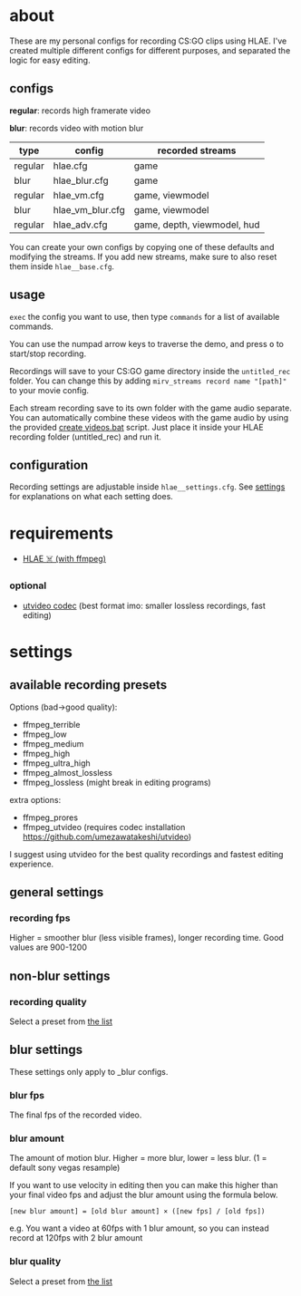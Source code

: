 # about

These are my personal configs for recording CS:GO clips using HLAE. I've created multiple different configs for different purposes, and separated the logic for easy editing.

## configs

**regular**: records high framerate video

**blur**: records video with motion blur

| type    | config           | recorded streams            |
| ------- | ---------------- | --------------------------- |
| regular | hlae.cfg         | game                        |
| blur    | hlae_blur.cfg    | game                        |
| regular | hlae_vm.cfg      | game, viewmodel             |
| blur    | hlae_vm_blur.cfg | game, viewmodel             |
| regular | hlae_adv.cfg     | game, depth, viewmodel, hud |

You can create your own configs by copying one of these defaults and modifying the streams. If you add new streams, make sure to also reset them inside `hlae__base.cfg`.

## usage

`exec` the config you want to use, then type `commands` for a list of available commands.

You can use the numpad arrow keys to traverse the demo, and press <kbd>o</kbd> to start/stop recording.

Recordings will save to your CS:GO game directory inside the `untitled_rec` folder. You can change this by adding `mirv_streams record name "[path]"` to your movie config.

Each stream recording save to its own folder with the game audio separate. You can automatically combine these videos with the game audio by using the provided [create videos.bat](/create%20videos.bat) script. Just place it inside your HLAE recording folder (untitled_rec) and run it.

## configuration

Recording settings are adjustable inside `hlae__settings.cfg`. See [settings](#settings) for explanations on what each setting does.

# requirements

- [HLAE ☠️ (with ffmpeg)](https://www.advancedfx.org/download/)

### optional

- [utvideo codec](https://github.com/umezawatakeshi/utvideo) (best format imo: smaller lossless recordings, fast editing)

# settings

## available recording presets

Options (bad->good quality):

- ffmpeg_terrible
- ffmpeg_low
- ffmpeg_medium
- ffmpeg_high
- ffmpeg_ultra_high
- ffmpeg_almost_lossless
- ffmpeg_lossless (might break in editing programs)

extra options:

- ffmpeg_prores
- ffmpeg_utvideo (requires codec installation https://github.com/umezawatakeshi/utvideo)

I suggest using utvideo for the best quality recordings and fastest editing experience.

## general settings

### recording fps

Higher = smoother blur (less visible frames), longer recording time. Good values are 900-1200

## non-blur settings

### recording quality

Select a preset from [the list](#available-recording-presets)

## blur settings

These settings only apply to \_blur configs.

### blur fps

The final fps of the recorded video.

### blur amount

The amount of motion blur. Higher = more blur, lower = less blur. (1 = default sony vegas resample)

If you want to use velocity in editing then you can make this higher than your final video fps and adjust the blur amount using the formula below.

```
[new blur amount] = [old blur amount] × ([new fps] / [old fps])
```

e.g. You want a video at 60fps with 1 blur amount, so you can instead record at 120fps with 2 blur amount

### blur quality

Select a preset from [the list](#available-recording-presets)
